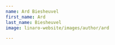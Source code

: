```yaml
---
name: Ard Biesheuvel
first_name: Ard
last_name: Biesheuvel
image: linaro-website/images/author/ard

---
```

